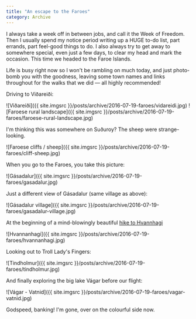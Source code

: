 ```yaml
---
title: "An escape to the Faroes"
category: Archive
---
```



I always take a week off in between jobs, and call it the Week of Freedom. Then I usually spend my notice period writing up a HUGE to-do list, part errands, part feel-good things to do. I also always try to get away to somewhere special, even just a few days, to clear my head and mark the occasion. This time we headed to the Faroe Islands.

Life is busy right now so I won't be rambling on much today, and just photo-bomb you with the goodness, leaving some town names and links throughout for the walks that we did — all highly recommended!

Driving to Viðareiði:

![Viðareiði]({{ site.imgsrc }}/posts/archive/2016-07-19-faroes/vidareidi.jpg)
![Faroese rural landscape]({{ site.imgsrc }}/posts/archive/2016-07-19-faroes/faroese-rural-landscape.jpg)

I'm thinking this was somewhere on Suðuroy? The sheep were strange-looking.

![Faroese cliffs / sheep]({{ site.imgsrc }}/posts/archive/2016-07-19-faroes/cliff-sheep.jpg)

When you go to the Faroes, you take this picture:

![Gásadalur]({{ site.imgsrc }}/posts/archive/2016-07-19-faroes/gasadalur.jpg)

Just a different view of Gásadalur (same village as above):

![Gásadalur village]({{ site.imgsrc }}/posts/archive/2016-07-19-faroes/gasadalur-village.jpg)

At the beginning of a mind-blowingly beautiful <a href="https://www.tripadvisor.co.uk/ShowUserReviews-g190337-d8481941-r297508072-Hvannhagi-Suduroy.html">hike to Hvannhagi</a>

![Hvannanhagi]({{ site.imgsrc }}/posts/archive/2016-07-19-faroes/hvannanhagi.jpg)

Looking out to Troll Lady's Fingers:

![Tindholmur]({{ site.imgsrc }}/posts/archive/2016-07-19-faroes/tindholmur.jpg)

And finally exploring the big lake Vágar before our flight:

![Vágar - Vatnid]({{ site.imgsrc }}/posts/archive/2016-07-19-faroes/vagar-vatnid.jpg)

Godspeed, banking! I'm gone, over on the colourful side now.